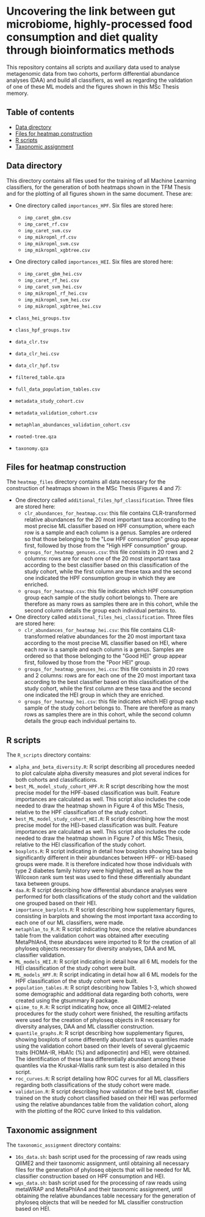 # Uncovering the link between gut microbiome, highly-processed food consumption and diet quality through bioinformatics methods

This repository contains all scripts and auxiliary data used to analyse metagenomic data from two cohorts, perform differential abundance analyses (DAA) and build all classifiers, as well as regarding the validation of one of these ML models and the figures shown in this MSc Thesis memory.

## Table of contents
* [Data directory](#data-directory)
* [Files for heatmap construction](#files-for-heatmap-construction)
* [R scripts](#r-scripts)
* [Taxonomic assignment](#taxonomic-assignment)

## Data directory

This directory contains all files used for the training of all Machine Learning classifiers, for the generation of both heatmaps shown in the TFM Thesis and for the plotting of all figures shown in the same document. These are:

- One directory called `importances_HPF`. Six files are stored here:
    - `imp_caret_gbm.csv`
    - `imp_caret_rf.csv`
    - `imp_caret_svm.csv`
    - `imp_mikropml_rf.csv`
    - `imp_mikropml_svm.csv`
    - `imp_mikropml_xgbtree.csv`

- One directory called `importances_HEI`. Six files are stored here:
    - `imp_caret_gbm_hei.csv`
    - `imp_caret_rf_hei.csv`
    - `imp_caret_svm_hei.csv`
    - `imp_mikropml_rf_hei.csv`
    - `imp_mikropml_svm_hei.csv`
    - `imp_mikropml_xgbtree_hei.csv`

- `class_hei_groups.tsv`
- `class_hpf_groups.tsv`
- `data_clr.tsv`
- `data_clr_hei.csv`
- `data_clr_hpf.tsv`
- `filtered_table.qza`
- `full_data_population_tables.csv`
- `metadata_study_cohort.csv`
- `metadata_validation_cohort.csv`
- `metaphlan_abundances_validation_cohort.csv`
- `rooted-tree.qza`
- `taxonomy.qza`

## Files for heatmap construction

The `heatmap_files` directory contains all data necessary for the construction of heatmaps shown in the MSc Thesis (Figures 4 and 7):
- One directory called `additional_files_hpf_classification`. Three files are stored here:
    - `clr_abundances_for_heatmap.csv`: this file contains CLR-transformed relative abundances for the 20 most important taxa according to the most precise ML classifier based on HPF consumption, where each row is a sample and each column is a genus. Samples are ordered so that those belonging to the "Low HPF consumption" group appear first, followed by those from the "High HPF consumption" group.
    - `groups_for_heatmap_genuses.csv`: this file consists in 20 rows and 2 columns: rows are for each one of the 20 most important taxa according to the best classifier based on this classification of the study cohort, while the first column are these taxa and the second one indicated the HPF consumption group in which they are enriched.
    - `groups_for_heatmap.csv`: this file indicates which HPF consumption group each sample of the study cohort belongs to. There are therefore as many rows as samples there are in this cohort, while the second column details the group each individual pertains to.
- One directory called `additional_files_hei_classification`. Three files are stored here:
    - `clr_abundances_for_heatmap_hei.csv`: this file contains CLR-transformed relative abundances for the 20 most important taxa according to the most precise ML classifier based on HEI, where each row is a sample and each column is a genus. Samples are ordered so that those belonging to the "Good HEI" group appear first, followed by those from the "Poor HEI" group.
    - `groups_for_heatmap_genuses_hei.csv`: this file consists in 20 rows and 2 columns: rows are for each one of the 20 most important taxa according to the best classifier based on this classification of the study cohort, while the first column are these taxa and the second one indicated the HEI group in which they are enriched.
    - `groups_for_heatmap_hei.csv`: this file indicates which HEI group each sample of the study cohort belongs to. There are therefore as many rows as samples there are in this cohort, while the second column details the group each individual pertains to.

## R scripts

The `R_scripts` directory contains:
- `alpha_and_beta_diversity.R`: R script describing all procedures needed to plot calculate alpha diversity measures and plot several indices for both cohorts and classifications.
- `best_ML_model_study_cohort_HPF.R`: R script describing how the most precise model for the HPF-based classification was built. Feature importances are calculated as well. This script also includes the code needed to draw the heatmap shown in Figure 4 of this MSc Thesis, relative to the HPF classificafion of the study cohort.
- `best_ML_model_study_cohort_HEI.R`: R script describing how the most precise model for the HEI-based classification was built. Feature importances are calculated as well. This script also includes the code needed to draw the heatmap shown in Figure 7 of this MSc Thesis, relative to the HEI classificafion of the study cohort.
- `boxplots.R`: R script indicating in detail how boxplots showing taxa being significantly different in their abundances between HPF- or HEI-based groups were made. It is therefore indicated how those individuals with type 2 diabetes family history were highlighted, as well as how the Wilcoxon rank sum test was used to find these differentially abundant taxa between groups.
- `daa.R`: R script describing how differential abundance analyses were performed for both classifications of the study cohort and the validation one grouped based on their HEI. 
- `importance_barplots.R`: R script describing how supplementary figures, consisting in barplots and showing the most important taxa according to each one of our ML classifiers, were made.
- `metaphlan_to_R.R`: R script indicating how, once the relative abundances table from the validation cohort was obtained after executing MetaPhlAn4, these abundaces were imported to R for the creation of all phyloseq objects necessary for diversity analyses, DAA and ML classifier validation.
- `ML_models_HEI.R`: R script indicating in detail how all 6 ML models for the HEI classification of the study cohort were built.
- `ML_models_HPF.R`: R script indicating in detail how all 6 ML models for the HPF classification of the study cohort were built.
- `population_tables.R`: R script describing how Tables 1-3, which showed some demographic and additional data regarding both cohorts, were created using the gtsummary R package.
- `qiime_to_R.R`: R script indicating how, once all QIIME2-related procedures for the study cohort were finished, the resulting artifacts were used for the creation of phyloseq objects in R necessary for diversity analyses, DAA and ML classifier construction.
- `quantile_graphs.R`: R script describing how supplementary figures, showing boxplots of some differently abundant taxa vs quantiles made using the validation cohort based on their levels of several glycaemic traits (HOMA-IR, HbA1c (%) and adiponectin) and HEI, were obtained. The identification of these taxa differentially abundant among these quantiles via the Kruskal-Wallis rank sum test is also detailed in this script.
- `roc_curves.R`: R script detailing how ROC curves for all ML classifiers regarding both classifications of the study cohort were made.
- `validation.R`: R script describing how validation of the best ML classifier trained on the study cohort classified based on their HEI was performed using the relative abundances table from the validation cohort, along with the plotting of the ROC curve linked to this validation.

## Taxonomic assignment

The `taxonomic_assignment` directory contains:
- `16s_data.sh`: bash script used for the processing of raw reads using QIIME2 and their taxonomic assignment, until obtaining all necessary files for the generation of phyloseq objects that will be needed for ML classifier construction based on HPF consumption and HEI.
- `wgs_data.sh`: bash script used for the processing of raw reads using metaWRAP and MetaPhlAn4 and their taxonomic assignment, until obtaining the relative abundances table necessary for the generation of phyloseq objects that will be needed for ML classifier construction based on HEI.

